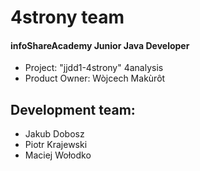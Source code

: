 # 4strony team

#### infoShareAcademy Junior Java Developer 
* Project: "jjdd1-4strony" 4analysis
* Product Owner: Wòjcech Makùrôt

## Development team:
* Jakub Dobosz
* Piotr Krajewski
* Maciej Wołodko

